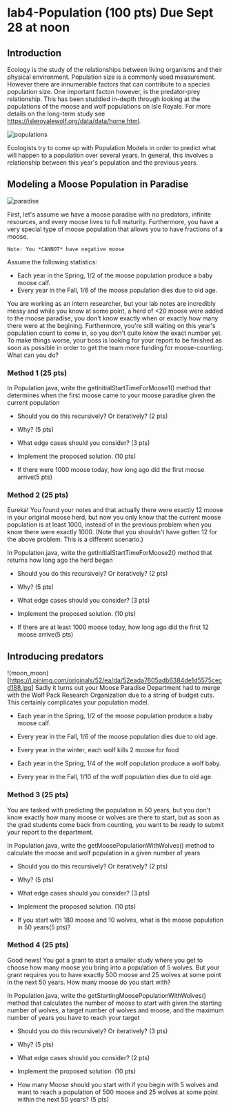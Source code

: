 # lab4-Population (100 pts) Due Sept 28 at noon

## Introduction

Ecology is the study of the relationships between living organisms and their physical environment. Population size is a commonly used measurement. However there are innumerable factors that can contribute to a species population size. One important facton however, is the predator-prey relationship. This has been studdied in-depth through looking at the populations of the moose and wolf populations on Isle Royale. For more details on the long-term study see https://isleroyalewolf.org/data/data/home.html. 

![populations](https://www.duluthnewstribune.com/incoming/article1714205.ece/alternates/BASE_LANDSCAPE/4219309%2B051718moose.jpg)

Ecologists try to come up with Population Models in order to predict what will happen to a population over several years. In general, this involves a relationship between this year's population and the previous years. 

## Modeling a Moose Population in Paradise
![paradise](https://i5.walmartimages.com/asr/1322e8cf-02cb-42b0-957c-5f67c4d33ad5_1.ed3040664283e11a726301a23f5e4332.jpeg?odnWidth=612&odnHeight=612&odnBg=ffffff)


First, let's assume we have a moose paradise with no predators, infinite resources,
and every moose lives to full maturity. Furthermore, you have a very special type
of moose population that allows you to have fractions of a moose. 

```
Note: You *CANNOT* have negative moose
```

Assume the following statistics:

* Each year in the Spring, 1/2 of the moose population produce a baby moose calf. 
* Every year in the Fall, 1/6 of the moose population dies due to old age.

You are working as an intern researcher, but your lab notes are incredibly messy 
and while you know at some point, a herd of <20 moose were added to the moose 
paradise, you don't know exactly when or exactly how many there were
at the begining. Furthermore, you're still waiting on this year's population
count to come in, so you don't quite know the exact number yet. To make things 
worse, your boss is looking for your report to be finished as soon as possible
in order to get the team more funding for moose-counting. What can you do? 


### Method 1 (25 pts)
In Population.java, write the getInitialStartTimeForMoose1() method that determines when the first moose came to your moose
paradise given the current population

* Should you do this recursively? Or iteratively? (2 pts)

* Why? (5 pts)

* What edge cases should you consider? (3 pts)

* Implement the proposed solution. (10 pts)

* If there were 1000 moose today, how long ago did the first moose arrive(5 pts)


### Method 2 (25 pts)
Eureka! You found your notes and that actually there were exactly 12 moose in your original moose herd, but now you only 
know that the current moose population is at least 1000, instead of in the previous problem when you know there were exactly 1000. (Note that you shouldn't have gotten 12 for the above problem. This is a different scenario.)

In Population.java, write the getInitialStartTimeForMoose2() method that returns how long ago the herd began

* Should you do this recursively? Or iteratively? (2 pts)

* Why? (5 pts)

* What edge cases should you consider? (3 pts)

* Implement the proposed solution. (10 pts)

* If there are at least 1000 moose today, how long ago did the first 12 moose arrive(5 pts)



## Introducing predators

!(moon_moon)[https://i.pinimg.com/originals/52/ea/da/52eada7605adb6384de1d5575cecd188.jpg]
Sadly it turns out your Moose Paradise Department had to merge with the Wolf Pack Research Organization due to a string of budget cuts. This certainly complicates your population model. 


* Each year in the Spring, 1/2 of the moose population produce a baby moose calf. 
* Every year in the Fall, 1/6 of the moose population dies due to old age.


* Every year in the winter, each wolf kills 2 moose for food


* Each year in the Spring, 1/4 of the wolf population produce a wolf baby. 
* Every year in the Fall, 1/10 of the wolf population dies due to old age.


### Method 3 (25 pts)
You are tasked with predicting the population in 50 years, but you don't know 
exactly how many moose or wolves are there to start, but as soon as the grad
students come back from counting, you want to be ready to submit your report
to the department. 

In Population.java, write the getMoosePopulationWithWolves() method to calculate the moose and wolf population in a given number of years

* Should you do this recursively? Or iteratively? (2 pts)

* Why? (5 pts)

* What edge cases should you consider? (3 pts)

* Implement the proposed solution. (10 pts)

* If you start with 180 moose and 10 wolves, what is the moose population in 50 years(5 pts)?


### Method 4 (25 pts)
Good news! You got a grant to start a smaller study where you get to choose how 
many moose you bring into a population of 5 wolves. But your grant requires you 
to have exactly 500 moose and 25 wolves at some point in the next 50 years.
How many moose do you start with? 


In Population.java, write the getStartingMoosePopulationWithWolves() method that calculates the number of moose to start with given
the starting number of wolves, a target number of wolves and moose, and the
maximum number of years you have to reach your target

* Should you do this recursively? Or iteratively? (3 pts)

* Why? (5 pts)

* What edge cases should you consider? (2 pts)

* Implement the proposed solution. (10 pts)

* How many Moose should you start with if you begin with 5 wolves and want to 
  reach a population of 500 moose and 25 wolves at some point within the next 50 years? (5 pts)


